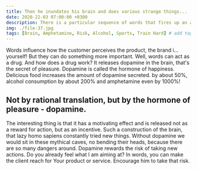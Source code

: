 ```yaml
---
title: Then he inundates his brain and does various strange things...
date: 2020-22-03 07:00:00 +0300
description: There is a particular sequence of words that fires up an abundant dopamine secretion.
img: ./file-37.jpg
tags: [Brain, Amphetamine, Risk, Alcohol, Sports, Train Hard] # add tag
---
```


Words influence how the customer perceives the product, the brand
i... yourself!
But they can do something more important.
Well, words can act as a drug.
And how does a drug work?
It releases dopamine in the brain, that's the secret of pleasure.
Dopamine is called the hormone of happiness.
Delicious food increases the amount of dopamine secreted.
by about 50%, alcohol consumption by about 200% and amphetamine
even by 1000%!

## Not by rational translation, but by the hormone of pleasure - dopamine.

The interesting thing is that it has a motivating effect and is
released not as a reward for action, but as an incentive.
Such a construction of the brain, that lazy homo sapiens constantly
tried new things.
Without dopamine we would sit in these mythical caves, no
bending their heads, because there are so many dangers around.
Dopamine rewards the risk of taking new actions.
Do you already feel what I am aiming at?
In words, you can make the client reach for
Your product or service.
Encourage him to take that risk.
